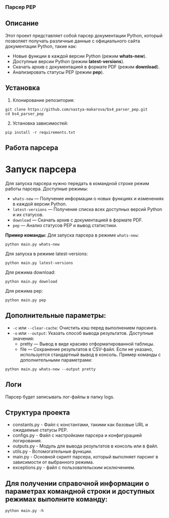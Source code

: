 ### Парсер PEP
## Описание
Этот проект представляет собой парсер документации Python, который позволяет получать различные данные
с официального сайта документации Python, такие как:

* Новые функции в каждой версии Python (режим **whats-new**).
* Доступные версии Python (режим **latest-versions**).
* Скачать архив с документацией в формате PDF (режим **download**).
* Анализировать статусы PEP (режим **pep**).

## Установка
1. Клонирование репозитория:
```
git clone https://github.com/nastya-makarova/bs4_parser_pep.git
cd bs4_parser_pep
```
2. Установка зависимостей:
```
pip install -r requirements.txt
```

## Работа парсера

# Запуск парсера
Для запуска парсера нужно передать в командной строке режим работы парсера. Доступные режимы:

* ```whats-new``` — Получение информации о новых функциях и изменениях в каждой версии Python.
* ```latest-versions``` — Получение списка всех доступных версий Python и их статусов.
* ```download``` — Скачать архив с документацией в формате PDF.
* ```pep``` — Анализ статусов PEP и вывод статистики.

**Пример команды:**
Для запуска парсера в режиме ```whats-new```:
```
python main.py whats-new
```
Для запуска в режиме latest-versions:
```
python main.py latest-versions
````
Для режима download:
```
python main.py download
```
Для режима pep:
```
python main.py pep
```

## Дополнительные параметры:
* ```-c``` или ```--clear-cache```: Очистить кэш перед выполнением парсинга.
* ```-o``` или ```--output```: Указать способ вывода результатов. Доступные значения:
    + pretty — Вывод в виде красиво отформатированной таблицы.
    + file — Сохранение результатов в CSV-файл.
Если не указано, используется стандартный вывод в консоль.
Пример команды с дополнительными параметрами:
```
python main.py whats-new --output pretty
```


## Логи
Парсер будет записывать лог-файлы в папку logs. 

## Структура проекта
* constants.py -  Файл с константами, такими как базовые URL и ожидаемые статусы PEP.
* configs.py - Файл с настройками парсера и конфигурацией логирования.
* outputs.py - Модуль для вывода результатов в консоль или в файл.
* utils.py - Вспомогательные функции.
* main.py - Основной скрипт парсера, который выполняет парсинг в зависимости от выбранного режима.
* exceptions.py - файл с пользовательским исключением.

## Для получении справочной информации о параметрах командной строки и доступных режимах выполните команду:
```
python main.py -h
```

